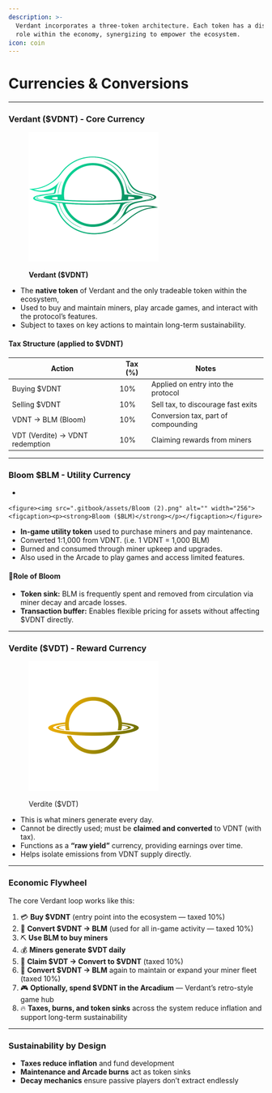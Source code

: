 ```yaml
---
description: >-
  Verdant incorporates a three-token architecture. Each token has a distinct
  role within the economy, synergizing to empower the ecosystem.
icon: coin
---
```


# Currencies & Conversions

***

### Verdant ($VDNT) - Core Currency

<figure><img src=".gitbook/assets/Main (1).png" alt="" width="256"><figcaption><p><strong>Verdant ($VDNT)</strong></p></figcaption></figure>

* The **native token** of Verdant and the only tradeable token within the ecosystem,
* Used to buy and maintain miners, play arcade games, and interact with the protocol’s features.
* Subject to taxes on key actions to maintain long-term sustainability.

#### Tax Structure (applied to $VDNT)

| Action                           | Tax (%) | Notes                               |
| -------------------------------- | ------- | ----------------------------------- |
| Buying $VDNT                     | 10%     | Applied on entry into the protocol  |
| Selling $VDNT                    | 10%     | Sell tax, to discourage fast exits  |
| VDNT → BLM (Bloom)               | 10%     | Conversion tax, part of compounding |
| VDT (Verdite) -> VDNT redemption | 10%     | Claiming rewards from miners        |

***

### Bloom $BLM - Utility Currency

*

    <figure><img src=".gitbook/assets/Bloom (2).png" alt="" width="256"><figcaption><p><strong>Bloom ($BLM)</strong></p></figcaption></figure>
* **In-game utility token** used to purchase miners and pay maintenance.
* Converted 1:1,000 from VDNT. (i.e. 1 VDNT = 1,000 BLM)
* Burned and consumed through miner upkeep and upgrades.
* Also used in the Arcade to play games and access limited features.

#### 🔁Role of Bloom

* **Token sink:** BLM is frequently spent and removed from circulation via miner decay and arcade losses.
* **Transaction buffer:** Enables flexible pricing for assets without affecting $VDNT directly.

***

### Verdite ($VDT) - Reward Currency

<figure><img src=".gitbook/assets/Verdite (1).png" alt="" width="256"><figcaption><p>Verdite ($VDT)</p></figcaption></figure>

* This is what miners generate every day.
* Cannot be directly used; must be **claimed and converted** to VDNT (with tax).
* Functions as a **“raw yield”** currency, providing earnings over time.
* Helps isolate emissions from VDNT supply directly.



***

### Economic Flywheel

The core Verdant loop works like this:

1. 💳 **Buy $VDNT** (entry point into the ecosystem — taxed 10%)
2. 🔄 **Convert $VDNT → BLM** (used for all in-game activity — taxed 10%)
3. ⛏️ **Use BLM to buy miners**
4. 💰 **Miners generate $VDT daily**
5. 🔁 **Claim $VDT → Convert to $VDNT** (taxed 10%)
6. 🔄 **Convert $VDNT → BLM** again to maintain or expand your miner fleet (taxed 10%)
7. 🎮 **Optionally, spend $VDNT in the Arcadium** — Verdant’s retro-style game hub
8. 🔥 **Taxes, burns, and token sinks** across the system reduce inflation and support long-term sustainability

***

### Sustainability by Design

* **Taxes reduce inflation** and fund development
* **Maintenance and Arcade burns** act as token sinks
* **Decay mechanics** ensure passive players don’t extract endlessly
